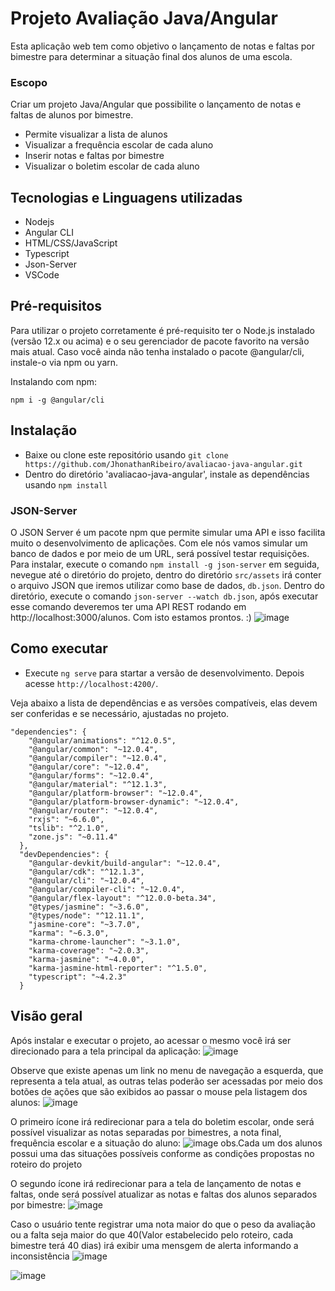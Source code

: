 # Projeto Avaliação Java/Angular

Esta aplicação web tem como objetivo o lançamento de notas e faltas por bimestre para determinar a situação final dos alunos de uma escola.

### Escopo
Criar um projeto Java/Angular que possibilite o lançamento de notas e faltas de alunos por bimestre.
- Permite visualizar a lista de alunos
- Visualizar a frequência escolar de cada aluno
- Inserir notas e faltas por bimestre
- Visualizar o boletim escolar de cada aluno

## Tecnologias e Linguagens utilizadas
- Nodejs
- Angular CLI
- HTML/CSS/JavaScript
- Typescript
- Json-Server
- VSCode

## Pré-requisitos
Para utilizar o projeto corretamente é pré-requisito ter o Node.js instalado (versão 12.x ou acima) e o seu gerenciador de pacote favorito na versão mais atual. Caso você ainda não tenha instalado o pacote @angular/cli, instale-o via npm ou yarn.

Instalando com npm:

```npm i -g @angular/cli```

## Instalação
- Baixe ou clone este repositório usando ```git clone https://github.com/JhonathanRibeiro/avaliacao-java-angular.git```
- Dentro do diretório 'avaliacao-java-angular', instale as dependências usando ```npm install```

### JSON-Server
O JSON Server é um pacote npm que permite simular uma API e isso facilita muito o desenvolvimento de aplicações. Com ele nós vamos simular um banco de dados e por meio de um URL, será possível testar requisições. Para instalar, execute o comando ```npm install -g json-server``` em seguida, nevegue até o diretório do projeto, dentro do diretório ```src/assets``` irá conter o arquivo JSON que iremos utilizar como base de dados, ```db.json```. Dentro do diretório, execute o comando ```json-server --watch db.json```, após executar esse comando deveremos ter uma API REST rodando em http://localhost:3000/alunos. Com isto estamos prontos. :)
![image](https://user-images.githubusercontent.com/37172038/127853849-b16d0a92-634f-4b76-8a7a-bc8d2492bcf7.png)


## Como executar
- Execute ```ng serve``` para startar a versão de desenvolvimento. Depois acesse ```http://localhost:4200/```. 

Veja abaixo a lista de dependências e as versões compatíveis, elas devem ser conferidas e se necessário, ajustadas no projeto.
```
"dependencies": {
    "@angular/animations": "^12.0.5",
    "@angular/common": "~12.0.4",
    "@angular/compiler": "~12.0.4",
    "@angular/core": "~12.0.4",
    "@angular/forms": "~12.0.4",
    "@angular/material": "^12.1.3",
    "@angular/platform-browser": "~12.0.4",
    "@angular/platform-browser-dynamic": "~12.0.4",
    "@angular/router": "~12.0.4",
    "rxjs": "~6.6.0",
    "tslib": "^2.1.0",
    "zone.js": "~0.11.4"
  },
  "devDependencies": {
    "@angular-devkit/build-angular": "~12.0.4",
    "@angular/cdk": "^12.1.3",
    "@angular/cli": "~12.0.4",
    "@angular/compiler-cli": "~12.0.4",
    "@angular/flex-layout": "^12.0.0-beta.34",
    "@types/jasmine": "~3.6.0",
    "@types/node": "^12.11.1",
    "jasmine-core": "~3.7.0",
    "karma": "~6.3.0",
    "karma-chrome-launcher": "~3.1.0",
    "karma-coverage": "~2.0.3",
    "karma-jasmine": "~4.0.0",
    "karma-jasmine-html-reporter": "^1.5.0",
    "typescript": "~4.2.3"
  }
```
## Visão geral
Após instalar e executar o projeto, ao acessar o mesmo você irá ser direcionado para a tela principal da aplicação:
![image](https://user-images.githubusercontent.com/37172038/127805230-3cb51617-9679-4192-a26f-79b0e6492804.png)

Observe que existe apenas um link no menu de navegação a esquerda, que representa a tela atual, as outras telas poderão ser acessadas por meio dos botões de ações que são exibidos ao passar o mouse pela listagem dos alunos:
![image](https://user-images.githubusercontent.com/37172038/127805351-709ec419-4270-4c74-8c01-e03be9009663.png)

O primeiro ícone irá redirecionar para a tela do boletim escolar, onde será possível visualizar as notas separadas por bimestres, a nota final, frequência escolar e a situação do aluno:
![image](https://user-images.githubusercontent.com/37172038/128362227-cd67be7d-158e-4d3d-bdfe-043569e3a9b6.png)
obs.Cada um dos alunos possui uma das situações possíveis conforme as condições propostas no roteiro do projeto

O segundo ícone irá redirecionar para a tela de lançamento de notas e faltas, onde será possível atualizar as notas e faltas dos alunos separados por bimestre:
![image](https://user-images.githubusercontent.com/37172038/127805620-ce59e4a9-c53b-4d52-99f0-464abc3d18a0.png)

Caso o usuário tente registrar uma nota maior do que o peso da avaliação ou a falta seja maior do que 40(Valor estabelecido pelo roteiro, cada bimestre terá 40 dias) irá exibir uma mensgem de alerta informando a inconsistência
![image](https://user-images.githubusercontent.com/37172038/128405211-fc1257ce-3926-451f-ad91-d344aef80e31.png)

![image](https://user-images.githubusercontent.com/37172038/128405086-3391e5f3-97bc-40b7-aea3-b0afe16a129b.png)


